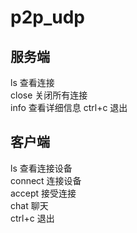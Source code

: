 # p2p_udp
## 服务端
ls 查看连接  
close 关闭所有连接  
info 查看详细信息
ctrl+c 退出  
## 客户端
ls 查看连接设备  
connect 连接设备  
accept 接受连接  
chat 聊天  
ctrl+c 退出
